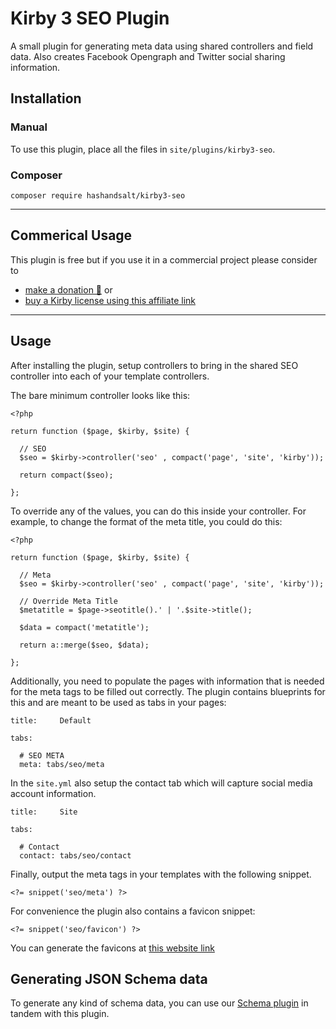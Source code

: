 # Kirby 3 SEO Plugin

A small plugin for generating meta data using shared controllers and field data. Also creates Facebook Opengraph and Twitter social sharing information.

## Installation

### Manual

To use this plugin, place all the files in `site/plugins/kirby3-seo`.

### Composer

```
composer require hashandsalt/kirby3-seo
```
****

## Commerical Usage

This plugin is free but if you use it in a commercial project please consider to
- [make a donation 🍻](https://paypal.me/hashandsalt?locale.x=en_GB) or
- [buy a Kirby license using this affiliate link](https://a.paddle.com/v2/click/1129/36141?link=1170)

****

## Usage

After installing the plugin, setup controllers to bring in the shared SEO controller into each of your template
controllers.

The bare minimum controller looks like this:

```
<?php

return function ($page, $kirby, $site) {

  // SEO
  $seo = $kirby->controller('seo' , compact('page', 'site', 'kirby'));

  return compact($seo);

};
```

To override any of the values, you can do this inside your controller. For example, to change the format of the meta title, you could do this:

```
<?php

return function ($page, $kirby, $site) {

  // Meta
  $seo = $kirby->controller('seo' , compact('page', 'site', 'kirby'));

  // Override Meta Title
  $metatitle = $page->seotitle().' | '.$site->title();

  $data = compact('metatitle');

  return a::merge($seo, $data);

};

```

Additionally, you need to populate the pages with information that is needed for the meta tags to be filled out correctly. The plugin contains blueprints for this and are meant to be used as tabs in your pages:

```
title:     Default

tabs:

  # SEO META
  meta: tabs/seo/meta

```

In the `site.yml` also setup the contact tab which will capture social media account information.

```
title:     Site

tabs:

  # Contact
  contact: tabs/seo/contact
```

Finally, output the meta tags in your templates with the following snippet.

```
<?= snippet('seo/meta') ?>
```

For convenience the plugin also contains a favicon snippet:

```
<?= snippet('seo/favicon') ?>
```

You can generate the favicons at [this website link](https://realfavicongenerator.net/)


## Generating JSON Schema data

To generate any kind of schema data, you can use our [Schema plugin](https://github.com/HashandSalt/kirby3-schema) in tandem with this plugin.
